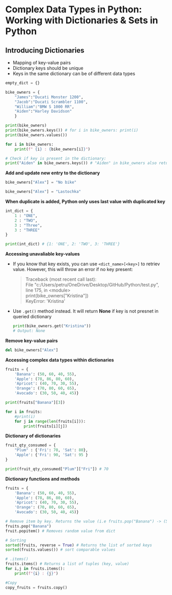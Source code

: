 # Complex Data Types in Python: Working with Dictionaries & Sets in Python

## Introducing Dictionaries

- Mapping of key-value pairs
- Dictionary keys should be unique
- Keys in the same dictionary can be of different data types

```python
empty_dict = {}

bike_owners = {
    "James":"Ducati Monster 1200", 
    "Jacob":"Ducati Scrambler 1100", 
    "William":"BMW S 1000 RR", 
    "Aiden":"Harley Davidson"
    }

print(bike_owners)
print(bike_owners.keys()) # for i in bike_owners: print(i)
print(bike_owners.values())

for i in bike_owners:
    print(f" {i} : {bike_owners[i]}")

# Check if key is present in the dictionary:
print("Aiden" in bike_owners.keys()) # "Aiden" in bike_owners also returns TRUE
```

**Add and update new entry to the dictionary**
```python
bike_owners["Alex"] = "No bike"

bike_owners["Alex"] = "Lastochka"
```


**When duplicate is added, Python only uses last value with duplicated key**
```python
int_dict = {
    1 : "ONE",
    2 : "TWO",
    3 : "Three",
    3 : "THREE"
}

print(int_dict) # {1: 'ONE', 2: 'TWO', 3: 'THREE'}
```

**Accessing unavaliable key-values**
- If you know that key exists, you can use `<dict_name>[<key>]` to retriev value. However, this will throw an error if no key present:
    > Traceback (most recent call last):<br>
    >  File "c:/Users/petru/OneDrive/Desktop/GitHub/Python/test.py", line 175, in \<module\><br>
    >    print(bike_owners["Kristina"])<br>
    > KeyError: 'Kristina'

- Use `.get()` method instead. It will return **None** if key is not presnet in queried dictionary
    ```python
    print(bike_owners.get("Kristina"))
    # Output: None
    ```

**Remove key-value pairs**
```python
del bike_owners["Alex"]
```

**Accessing complex data types within dictionaries**
```python
fruits = {
    'Banana': (50, 60, 40, 55),
    'Apple': (78, 86, 80, 60),
    'Apricot': (40, 70, 30, 55),
    'Orange': (70, 80, 60, 65),
    'Avocado': (30, 50, 40, 45)}

print(fruits["Banana"][3])

for i in fruits:
    #print(i)
    for j in range(len(fruits[i])):
        print(fruits[i][j])
```

**Dictionary of dictionaries**

```python
fruit_qty_consumed = {
    "Plum" : {'Fri': 70, 'Sat': 80},
    'Apple': {'Fri': 90, 'Sat': 95 }
}

print(fruit_qty_consumed["Plum"]["Fri"]) # 70
```

**Dictionary functions and methods**

```python
fruits = {
    'Banana': (50, 60, 40, 55),
    'Apple': (78, 86, 80, 60),
    'Apricot': (40, 70, 30, 55),
    'Orange': (70, 80, 60, 65),
    'Avocado': (30, 50, 40, 45)}

# Remove item by key. Returns the value (i.e fruits.pop("Banana") -> (50, 60, 40, 55))
fruits.pop("Banana") 
fruit.popitem() # Removes random value from dict

# Sorting
sorted(fruits, reverse = True) # Returns the list of sorted keys
sorted(fruits.values()) # sort comparable values

# .items()
fruits.items() # Returns a list of tuples (key, value)
for i,j in fruits.items():
    print(f"{i} : {j}")

#Copy
copy_fruits = fruits.copy()
```
